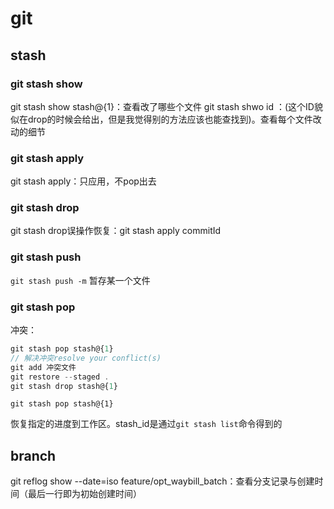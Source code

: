 # git

## stash

### git stash show

git stash show stash@{1}：查看改了哪些个文件
git stash shwo id ：(这个ID貌似在drop的时候会给出，但是我觉得别的方法应该也能查找到)。查看每个文件改动的细节

### git stash apply

git stash apply：只应用，不pop出去

### git stash drop

git stash drop误操作恢复：git stash apply commitId

### git stash push

`git stash push -m` 暂存某一个文件

### git stash pop

冲突：

````js
git stash pop stash@{1} 
// 解决冲突resolve your conflict(s)
git add 冲突文件
git restore --staged .
git stash drop stash@{1}
````

`git stash pop stash@{1}`

恢复指定的进度到工作区。stash_id是通过`git stash list`命令得到的

## branch

git reflog show --date=iso feature/opt_waybill_batch：查看分支记录与创建时间（最后一行即为初始创建时间）

